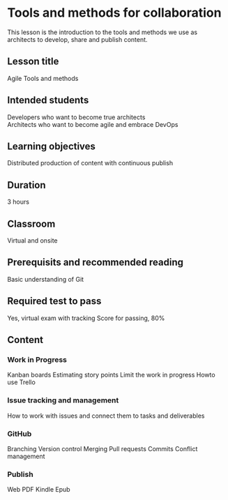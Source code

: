 # Tools and methods for collaboration

This lesson is the introduction to the tools and methods we use as architects to develop, share and publish content.

## Lesson title
Agile Tools and methods

## Intended students
Developers who want to become true architects  
Architects who want to become agile and embrace DevOps  

## Learning objectives  
Distributed production of content with continuous publish  


## Duration
3 hours

## Classroom
Virtual and onsite

## Prerequisits and recommended reading
Basic understanding of Git  


## Required test to pass
Yes, virtual exam with tracking
Score for passing, 80%

## Content  

### Work in Progress
Kanban boards
Estimating story points
Limit the work in progress
Howto use Trello

### Issue tracking and management
How to work with issues and connect them to tasks and deliverables

### GitHub
Branching
Version control
Merging
Pull requests
Commits
Conflict management

### Publish  
Web
PDF
Kindle
Epub
